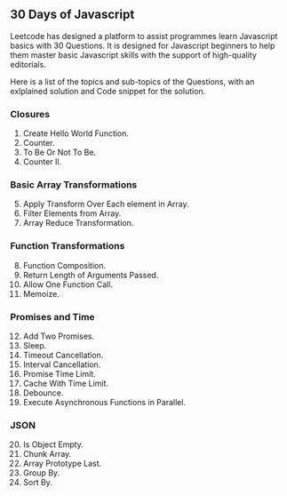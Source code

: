 ## 30 Days of Javascript

Leetcode has designed a platform to assist programmes learn Javascript basics with 30 Questions. It is designed for Javascript beginners to help them master basic Javascript skills with the support of high-quality editorials.

Here is a list of the topics and sub-topics of the Questions, with an exlplained solution and Code snippet for the solution.

### Closures

 1. Create Hello World Function. 
 2. Counter.
 3. To Be Or Not To Be.
 4. Counter II.

### Basic Array Transformations

 5. Apply Transform Over Each element in Array.
 6. Filter Elements from Array.
 7. Array Reduce Transformation.

### Function Transformations

 8. Function Composition.
 9. Return Length of Arguments Passed.
 10. Allow One Function Call.
 11. Memoize.

### Promises and Time

 12. Add Two Promises.
 13. Sleep.
 14. Timeout Cancellation.
 15. Interval Cancellation.
 16. Promise Time Limit.
 17. Cache With Time Limit.
 18. Debounce.
 19. Execute  Asynchronous Functions in Parallel.

### JSON

 20. Is Object Empty.
 21. Chunk Array.
 22. Array Prototype Last.
 23. Group By.
 24. Sort By.